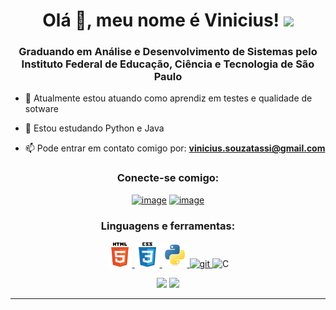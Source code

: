 <h1 align="center">Olá 👋, meu nome é Vinicius! <img height="40" src="https://emoji.gg/assets/emoji/7333-parrotdance.gif"></h1>
<h3 align="center">Graduando em Análise e Desenvolvimento de Sistemas pelo Instituto Federal de Educação, Ciência e Tecnologia de São Paulo</h3>

- 🔭 Atualmente estou atuando como aprendiz em testes e qualidade de sotware

- 🌱 Estou estudando Python e Java

- 📫 Pode entrar em contato comigo por: **vinicius.souzatassi@gmail.com**

<h3 align="center">Conecte-se comigo:</h3>
<div align="center">

[![image](https://img.shields.io/badge/LinkedIn-0077B5?style=for-the-badge&logo=linkedin&logoColor=white)](https://www.linkedin.com/in/viniciustassi/)
[![image](https://img.shields.io/badge/Gmail-D14836?style=for-the-badge&logo=gmail&logoColor=white)](mailto:vinicius.souzatassi@gmail.com)
  
</div>

<h3 align="center">Linguagens e ferramentas:</h3>

<p align="center"> 
  <a href="https://www.w3.org/html/" target="_blank"> 
    <img src="https://raw.githubusercontent.com/devicons/devicon/master/icons/html5/html5-original-wordmark.svg" alt="html5" width="40" height="40"/> 
  </a>
  <a href="https://www.w3schools.com/css/" target="_blank"> 
    <img src="https://raw.githubusercontent.com/devicons/devicon/master/icons/css3/css3-original-wordmark.svg" alt="css3" width="40" height="40"/> 
  </a> 
  <a href="https://www.python.org" target="_blank"> 
    <img src="https://raw.githubusercontent.com/devicons/devicon/master/icons/python/python-original.svg" alt="python" width="40" height="40"/> 
  </a>  
  <a href="https://git-scm.com/" target="_blank"> 
    <img src="https://www.vectorlogo.zone/logos/git-scm/git-scm-icon.svg" alt="git" width="40" height="40"/> 
  </a>
  <a>
    <img src=https://upload.wikimedia.org/wikipedia/commons/1/19/C_Logo.png alt="C" width="40" height="40">
  </a>
</p>

<p align= "center">
  <img height= "150" src="https://github-readme-stats.vercel.app/api?username=ViniciusTSD&theme=react&show_icons=true&include_all_commits=true" />
  <img height= "150" src="https://github-readme-stats.vercel.app/api/top-langs/?username=ViniciusTSD&theme=react&layout=compact" />
</p>

------
